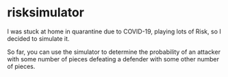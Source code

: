 # risksimulator
I was stuck at home in quarantine due to COVID-19, playing lots of Risk, so I decided to simulate it.

So far, you can use the simulator to determine the probability of an attacker with some number of pieces defeating a defender with some other number of pieces.
